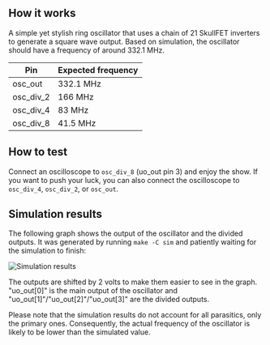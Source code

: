 <!---

This file is used to generate your project datasheet. Please fill in the information below and delete any unused
sections.

You can also include images in this folder and reference them in the markdown. Each image must be less than
512 kb in size, and the combined size of all images must be less than 1 MB.
-->

## How it works

A simple yet stylish ring oscillator that uses a chain of 21 SkullFET inverters to generate a square wave output. Based on simulation, the oscillator should have a frequency of around 332.1 MHz.

| Pin       | Expected frequency |
|-----------|--------------------|
| osc_out   | 332.1 MHz          |
| osc_div_2 | 166 MHz            |
| osc_div_4 | 83 MHz             |
| osc_div_8 | 41.5 MHz           |

## How to test

Connect an oscilloscope to `osc_div_8` (uo_out pin 3) and enjoy the show. If you want to push your luck, you can also connect the oscilloscope to `osc_div_4`, `osc_div_2`, or `osc_out`.

## Simulation results

The following graph shows the output of the oscillator and the divided outputs. It was generated by running `make -C sim` and patiently waiting for the simulation to finish:

![Simulation results](sim.png)

The outputs are shifted by 2 volts to make them easier to see in the graph. "uo_out[0]" is the main output of the oscillator and "uo_out[1]"/"uo_out[2]"/"uo_out[3]" are the divided outputs.

Please note that the simulation results do not account for all parasitics, only the primary ones. Consequently, the actual frequency of the oscillator is likely to be lower than the simulated value.
